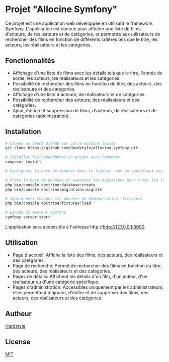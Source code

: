 # Projet "Allocine Symfony"

Ce projet est une application web développée en utilisant le framework Symfony. L'application est conçue pour afficher une liste de films, d'acteurs, de réalisateurs et de catégories, et permettre aux utilisateurs de rechercher des films en fonction de différents critères tels que le titre, les acteurs, les réalisateurs et les catégories.

## Fonctionnalités

- Affichage d'une liste de films avec les détails tels que le titre, l'année de sortie, les acteurs, les réalisateurs et les catégories.
- Possibilité de rechercher des films en fonction du titre, des acteurs, des réalisateurs et des catégories.
- Affichage d'une liste d'acteurs, de réalisateurs et de catégories.
- Possibilité de rechercher des acteurs, des réalisateurs et des catégories.
- Ajout, édition et suppression de films, d'acteurs, de réalisateurs et de catégories (administration).

## Installation

```bash
# Clonez ce dépôt GitHub sur votre machine locale
git clone https://github.com/HardstyIe/allocine-symfony.git

# Installez les dépendances du projet avec Composer
composer install

# Configurez la base de données dans le fichier .env en spécifiant vos paramètres de connexion.

# Créez la base de données et exécutez les migrations pour créer les tables
php bin/console doctrine:database:create
php bin/console doctrine:migrations:migrate

# (Optionnel) Chargez les données de démonstration (fixtures)
php bin/console doctrine:fixtures:load

# Lancez le serveur Symfony
symfony server:start
```

L'application sera accessible à l'adresse http://http://127.0.0.1:8000.

## Utilisation

- Page d'accueil: Affiche la liste des films, des acteurs, des réalisateurs et des catégories.
- Page de recherche: Permet de rechercher des films en fonction du titre, des acteurs, des réalisateurs et des catégories.
- Pages de détails: Affichent les détails d'un film, d'un acteur, d'un réalisateur ou d'une catégorie spécifique.
- Pages d'administration: Accessibles uniquement par les administrateurs, elles permettent d'ajouter, d'éditer et de supprimer des films, des acteurs, des réalisateurs et des catégories.

## Autheur

[Hardstyle](https://github.com/HardstyIe)

## License

[MIT](https://choosealicense.com/licenses/mit/)

```

```
